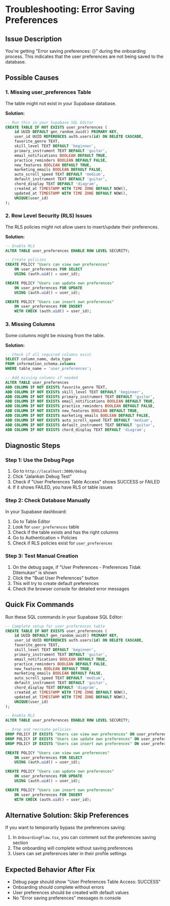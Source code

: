 # Troubleshooting: Error Saving Preferences

## Issue Description
You're getting "Error saving preferences: {}" during the onboarding process. This indicates that the user preferences are not being saved to the database.

## Possible Causes

### 1. **Missing user_preferences Table**
The table might not exist in your Supabase database.

**Solution:**
```sql
-- Run this in your Supabase SQL Editor
CREATE TABLE IF NOT EXISTS user_preferences (
    id UUID DEFAULT gen_random_uuid() PRIMARY KEY,
    user_id UUID REFERENCES auth.users(id) ON DELETE CASCADE,
    favorite_genre TEXT,
    skill_level TEXT DEFAULT 'beginner',
    primary_instrument TEXT DEFAULT 'guitar',
    email_notifications BOOLEAN DEFAULT TRUE,
    practice_reminders BOOLEAN DEFAULT FALSE,
    new_features BOOLEAN DEFAULT TRUE,
    marketing_emails BOOLEAN DEFAULT FALSE,
    auto_scroll_speed TEXT DEFAULT 'medium',
    default_instrument TEXT DEFAULT 'guitar',
    chord_display TEXT DEFAULT 'diagram',
    created_at TIMESTAMP WITH TIME ZONE DEFAULT NOW(),
    updated_at TIMESTAMP WITH TIME ZONE DEFAULT NOW(),
    UNIQUE(user_id)
);
```

### 2. **Row Level Security (RLS) Issues**
The RLS policies might not allow users to insert/update their preferences.

**Solution:**
```sql
-- Enable RLS
ALTER TABLE user_preferences ENABLE ROW LEVEL SECURITY;

-- Create policies
CREATE POLICY "Users can view own preferences" 
    ON user_preferences FOR SELECT 
    USING (auth.uid() = user_id);

CREATE POLICY "Users can update own preferences" 
    ON user_preferences FOR UPDATE 
    USING (auth.uid() = user_id);

CREATE POLICY "Users can insert own preferences" 
    ON user_preferences FOR INSERT 
    WITH CHECK (auth.uid() = user_id);
```

### 3. **Missing Columns**
Some columns might be missing from the table.

**Solution:**
```sql
-- Check if all required columns exist
SELECT column_name, data_type 
FROM information_schema.columns 
WHERE table_name = 'user_preferences';

-- Add missing columns if needed
ALTER TABLE user_preferences 
ADD COLUMN IF NOT EXISTS favorite_genre TEXT,
ADD COLUMN IF NOT EXISTS skill_level TEXT DEFAULT 'beginner',
ADD COLUMN IF NOT EXISTS primary_instrument TEXT DEFAULT 'guitar',
ADD COLUMN IF NOT EXISTS email_notifications BOOLEAN DEFAULT TRUE,
ADD COLUMN IF NOT EXISTS practice_reminders BOOLEAN DEFAULT FALSE,
ADD COLUMN IF NOT EXISTS new_features BOOLEAN DEFAULT TRUE,
ADD COLUMN IF NOT EXISTS marketing_emails BOOLEAN DEFAULT FALSE,
ADD COLUMN IF NOT EXISTS auto_scroll_speed TEXT DEFAULT 'medium',
ADD COLUMN IF NOT EXISTS default_instrument TEXT DEFAULT 'guitar',
ADD COLUMN IF NOT EXISTS chord_display TEXT DEFAULT 'diagram';
```

## Diagnostic Steps

### Step 1: Use the Debug Page
1. Go to `http://localhost:3000/debug`
2. Click "Jalankan Debug Test"
3. Check if "User Preferences Table Access" shows SUCCESS or FAILED
4. If it shows FAILED, you have RLS or table issues

### Step 2: Check Database Manually
In your Supabase dashboard:
1. Go to Table Editor
2. Look for `user_preferences` table
3. Check if the table exists and has the right columns
4. Go to Authentication > Policies
5. Check if RLS policies exist for `user_preferences`

### Step 3: Test Manual Creation
1. On the debug page, if "User Preferences - Preferences Tidak Ditemukan" is shown
2. Click the "Buat User Preferences" button
3. This will try to create default preferences
4. Check the browser console for detailed error messages

## Quick Fix Commands

Run these SQL commands in your Supabase SQL Editor:

```sql
-- Complete setup for user_preferences table
CREATE TABLE IF NOT EXISTS user_preferences (
    id UUID DEFAULT gen_random_uuid() PRIMARY KEY,
    user_id UUID REFERENCES auth.users(id) ON DELETE CASCADE,
    favorite_genre TEXT,
    skill_level TEXT DEFAULT 'beginner',
    primary_instrument TEXT DEFAULT 'guitar',
    email_notifications BOOLEAN DEFAULT TRUE,
    practice_reminders BOOLEAN DEFAULT FALSE,
    new_features BOOLEAN DEFAULT TRUE,
    marketing_emails BOOLEAN DEFAULT FALSE,
    auto_scroll_speed TEXT DEFAULT 'medium',
    default_instrument TEXT DEFAULT 'guitar',
    chord_display TEXT DEFAULT 'diagram',
    created_at TIMESTAMP WITH TIME ZONE DEFAULT NOW(),
    updated_at TIMESTAMP WITH TIME ZONE DEFAULT NOW(),
    UNIQUE(user_id)
);

-- Enable RLS
ALTER TABLE user_preferences ENABLE ROW LEVEL SECURITY;

-- Drop and recreate policies
DROP POLICY IF EXISTS "Users can view own preferences" ON user_preferences;
DROP POLICY IF EXISTS "Users can update own preferences" ON user_preferences;
DROP POLICY IF EXISTS "Users can insert own preferences" ON user_preferences;

CREATE POLICY "Users can view own preferences" 
    ON user_preferences FOR SELECT 
    USING (auth.uid() = user_id);

CREATE POLICY "Users can update own preferences" 
    ON user_preferences FOR UPDATE 
    USING (auth.uid() = user_id);

CREATE POLICY "Users can insert own preferences" 
    ON user_preferences FOR INSERT 
    WITH CHECK (auth.uid() = user_id);
```

## Alternative Solution: Skip Preferences
If you want to temporarily bypass the preferences saving:

1. In `OnboardingFlow.tsx`, you can comment out the preferences saving section
2. The onboarding will complete without saving preferences
3. Users can set preferences later in their profile settings

## Expected Behavior After Fix
- Debug page should show "User Preferences Table Access: SUCCESS"
- Onboarding should complete without errors
- User preferences should be created with default values
- No "Error saving preferences" messages in console
